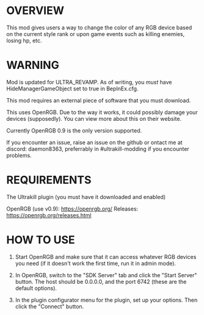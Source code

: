 # OVERVIEW

This mod gives users a way to change the color of any RGB device based on the current style rank or upon game events such as killing enemies, losing hp, etc.

# WARNING

Mod is updated for ULTRA_REVAMP. As of writing, you *must* have HideManagerGameObject set to true in BepInEx.cfg.

This mod requires an external piece of software that you must download.

This uses OpenRGB. Due to the way it works, it could possibly damage your devices (supposedly). You can view more about this on their website.

Currently OpenRGB 0.9 is the only version supported.

If you encounter an issue, raise an issue on the github or ontact me at discord: daemon8363, preferrably in #ultrakill-modding if you encounter problems.

# REQUIREMENTS

The Ultrakill plugin (you must have it downloaded and enabled) 

OpenRGB (use v0.9): https://openrgb.org/		Releases: https://openrgb.org/releases.html

# HOW TO USE

1. Start OpenRGB and make sure that it can access whatever RGB devices you need (if it doesn't work the first time, run it in admin mode).
 
2. In OpenRGB, switch to the "SDK Server" tab and click the "Start Server" button. The host should be 0.0.0.0, and the port 6742 (these are the default options). 

3. In the plugin configurator menu for the plugin, set up your options. Then click the "Connect" button.


